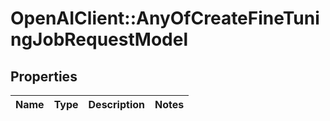 # OpenAIClient::AnyOfCreateFineTuningJobRequestModel

## Properties
Name | Type | Description | Notes
------------ | ------------- | ------------- | -------------

